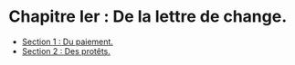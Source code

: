 # Chapitre Ier : De la lettre de change.

- [Section 1 : Du paiement.](section-1)
- [Section 2 : Des protêts.](section-2)
